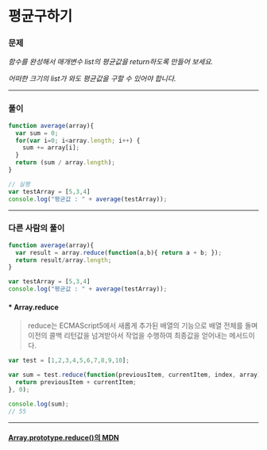 # 평균구하기

### 문제

*함수를 완성해서 매개변수 list의 평균값을 return하도록 만들어 보세요.*

*어떠한 크기의 list가 와도 평균값을 구할 수 있어야 합니다.*

---

### 풀이

```javascript
function average(array){
  var sum = 0;
  for(var i=0; i<array.length; i++) {
  	sum += array[i];
  }
  return (sum / array.length);
}

// 실행
var testArray = [5,3,4] 
console.log("평균값 : " + average(testArray));
```

---

### 다른 사람의 풀이

```javascript
function average(array){
  var result = array.reduce(function(a,b){ return a + b; });
  return result/array.length;
}

var testArray = [5,3,4] 
console.log("평균값 : " + average(testArray));
```

#### * Array.reduce

> reduce는 ECMAScript5에서 새롭게 추가된 배열의 기능으로 배열 전체를 돌며 이전의 콜백 리턴값을 넘겨받아서 작업을 수행하여 최종값을 얻어내는 메서드이다.

```javascript
var test = [1,2,3,4,5,6,7,8,9,10];

var sum = test.reduce(function(previousItem, currentItem, index, array) {
  return previousItem + currentItem;
}, 0);

console.log(sum);
// 55
```

---

#### [Array.prototype.reduce()의 MDN](https://developer.mozilla.org/ko/docs/Web/JavaScript/Reference/Global_Objects/Array/Reduce)


